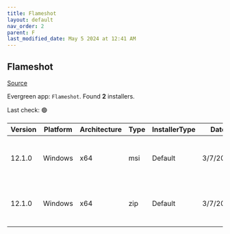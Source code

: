 ```yaml
---
title: Flameshot
layout: default
nav_order: 2
parent: F
last_modified_date: May 5 2024 at 12:41 AM
---
```


## Flameshot

[Source](https://flameshot.org/)

Evergreen app: `Flameshot`. Found **2** installers.

Last check: 🟢

| Version | Platform | Architecture | Type | InstallerType | Date     | Size     | URI                                                                                                                                                                                                |
| ------- | -------- | ------------ | ---- | ------------- | -------- | -------- | -------------------------------------------------------------------------------------------------------------------------------------------------------------------------------------------------- |
| 12.1.0  | Windows  | x64          | msi  | Default       | 3/7/2022 | 43585536 | [https://github.com/flameshot-org/flameshot/releases/download/v12.1.0/Flameshot-12.1.0-win64.msi](https://github.com/flameshot-org/flameshot/releases/download/v12.1.0/Flameshot-12.1.0-win64.msi) |
| 12.1.0  | Windows  | x64          | zip  | Default       | 3/7/2022 | 46043249 | [https://github.com/flameshot-org/flameshot/releases/download/v12.1.0/flameshot-12.1.0-win64.zip](https://github.com/flameshot-org/flameshot/releases/download/v12.1.0/flameshot-12.1.0-win64.zip) |
